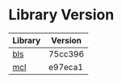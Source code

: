 # Library Version

Library | Version
------- | -------
[bls](https://github.com/herumi/bls) | 75cc396
[mcl](https://github.com/herumi/mcl) | e97eca1
